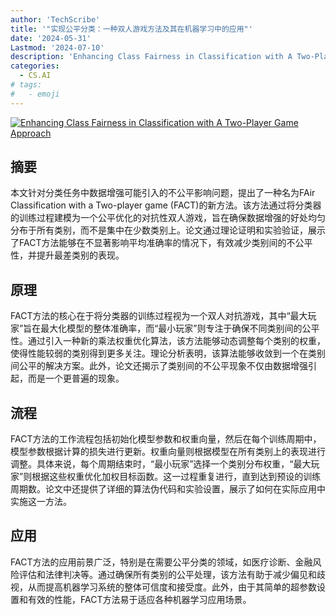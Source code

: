 ```yaml
---
author: 'TechScribe'
title: '"实现公平分类：一种双人游戏方法及其在机器学习中的应用"'
date: '2024-05-31'
Lastmod: '2024-07-10'
description: 'Enhancing Class Fairness in Classification with A Two-Player Game Approach'
categories:
  - CS.AI
# tags:
#   - emoji
---
```


[![Enhancing Class Fairness in Classification with A Two-Player Game Approach](https://arxiv-research-1301205113.cos.ap-guangzhou.myqcloud.com/images/2407.03146v2.pdf_0.jpg)](https://arxiv.org/abs/2407.03146v2)

## 摘要

本文针对分类任务中数据增强可能引入的不公平影响问题，提出了一种名为FAir Classification with a Two-player game (FACT)的新方法。该方法通过将分类器的训练过程建模为一个公平优化的对抗性双人游戏，旨在确保数据增强的好处均匀分布于所有类别，而不是集中在少数类别上。论文通过理论证明和实验验证，展示了FACT方法能够在不显著影响平均准确率的情况下，有效减少类别间的不公平性，并提升最差类别的表现。<!--more-->

## 原理

FACT方法的核心在于将分类器的训练过程视为一个双人对抗游戏，其中“最大玩家”旨在最大化模型的整体准确率，而“最小玩家”则专注于确保不同类别间的公平性。通过引入一种新的乘法权重优化算法，该方法能够动态调整每个类别的权重，使得性能较弱的类别得到更多关注。理论分析表明，该算法能够收敛到一个在类别间公平的解决方案。此外，论文还揭示了类别间的不公平现象不仅由数据增强引起，而是一个更普遍的现象。

## 流程

FACT方法的工作流程包括初始化模型参数和权重向量，然后在每个训练周期中，模型参数根据计算的损失进行更新。权重向量则根据模型在所有类别上的表现进行调整。具体来说，每个周期结束时，“最小玩家”选择一个类别分布权重，“最大玩家”则根据这些权重优化加权目标函数。这一过程重复进行，直到达到预设的训练周期数。论文中还提供了详细的算法伪代码和实验设置，展示了如何在实际应用中实施这一方法。

## 应用

FACT方法的应用前景广泛，特别是在需要公平分类的领域，如医疗诊断、金融风险评估和法律判决等。通过确保所有类别的公平处理，该方法有助于减少偏见和歧视，从而提高机器学习系统的整体可信度和接受度。此外，由于其简单的超参数设置和有效的性能，FACT方法易于适应各种机器学习应用场景。